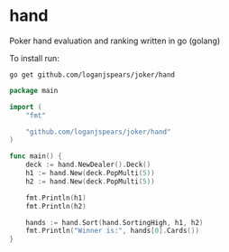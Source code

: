 hand
========

Poker hand evaluation and ranking written in go (golang)

To install run:

```
go get github.com/loganjspears/joker/hand
```

```go
package main

import (
	"fmt"

	"github.com/loganjspears/joker/hand"
)

func main() {
	deck := hand.NewDealer().Deck()
	h1 := hand.New(deck.PopMulti(5))
	h2 := hand.New(deck.PopMulti(5))

	fmt.Println(h1)
	fmt.Println(h2)

	hands := hand.Sort(hand.SortingHigh, h1, h2)
	fmt.Println("Winner is:", hands[0].Cards())
}

```
